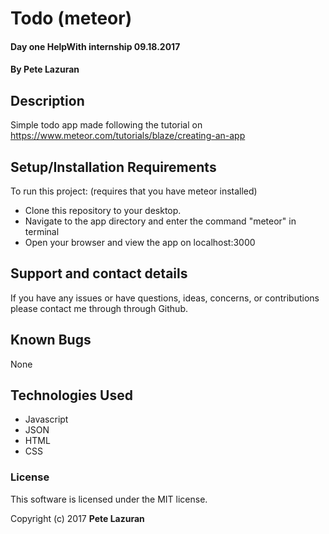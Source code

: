 # Todo (meteor)

#### Day one HelpWith internship 09.18.2017

#### **By Pete Lazuran**

## Description

Simple todo app made following the tutorial on https://www.meteor.com/tutorials/blaze/creating-an-app

## Setup/Installation Requirements

To run this project:
(requires that you have meteor installed)
* Clone this repository to your desktop.
* Navigate to the app directory and enter the command "meteor" in terminal
* Open your browser and view the app on localhost:3000


## Support and contact details 

If you have any issues or have questions, ideas, concerns, or contributions please contact me through through Github.

## Known Bugs

None

## Technologies Used

* Javascript
* JSON
* HTML
* CSS

### License
This software is licensed under the MIT license.

Copyright (c) 2017 **Pete Lazuran**
